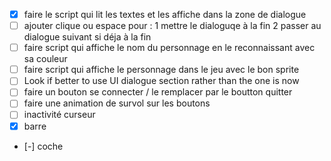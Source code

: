 - [x] faire le script qui lit les textes et les affiche dans la zone de dialogue
- [ ] ajouter clique ou espace pour :
      1 mettre le dialoguqe à la fin
      2 passer au dialogue suivant si déja à la fin
- [ ] faire script qui affiche le nom du personnage en le reconnaissant avec sa couleur
- [ ] faire script qui affiche le personnage dans le jeu avec le bon sprite
- [ ] Look if better to use UI dialogue section rather than the one is now
- [ ] faire un bouton se connecter / le remplacer par le boutton quitter
- [ ] faire une animation de survol sur les boutons
- [ ] inactivité curseur
- [x] barre

- [-] coche
